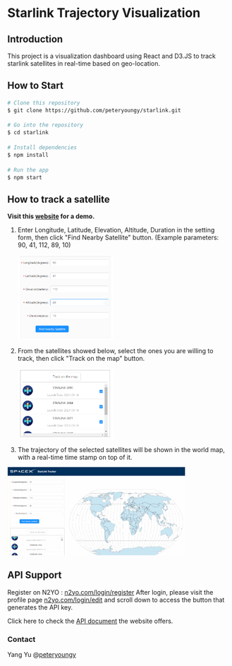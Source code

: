 # Starlink Trajectory Visualization

## Introduction

This project is a visualization dashboard using React and D3.JS to track starlink satellites in real-time based on geo-location.

## How to Start

```bash
# Clone this repository
$ git clone https://github.com/peteryoungy/starlink.git

# Go into the repository
$ cd starlink

# Install dependencies
$ npm install

# Run the app
$ npm start
```

## How to track a satellite

**Visit this [website](http://3.17.176.29:3000) for a demo.**

1. Enter Longitude, Latitude, Elevation, Altitude, Duration in the setting form, then click "Find Nearby Satellite" button. (Example parameters: 90, 41, 112, 89, 10)

   <p align='left'>
   	<img src='./README.assets/image-20220806014918897.png' width=45%>    
   </p>

2. From the satellites showed below, select the ones you are willing to track, then click "Track on the map" button.

   <p align='left'>
   	<img src='./README.assets/image-20220806013049935.png' width=45%>    
   </p>

3. The trajectory of the selected satellites will be shown in the world map, with a real-time time stamp on top of it.

<p align='left'>
	<img src='./README.assets/demo.gif' width=80%>    
</p>

## API Support

Register on N2YO : [n2yo.com/login/register](https://www.n2yo.com/login/register/)  After login, please visit the profile page [n2yo.com/login/edit](https://www.n2yo.com/login/edit) and scroll down to access the button that generates the API key.

Click here to check the [API document](n2yo.com/api/) the website offers.

### Contact

Yang Yu @[peteryoungy](https://github.com/peteryoungy)
